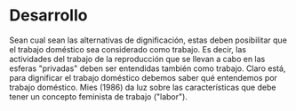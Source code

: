 # Desarrollo
Sean cual sean las alternativas de dignificación, estas deben posibilitar que el trabajo doméstico sea considerado como trabajo. Es decir, las actividades del trabajo de la reproducción que se llevan a cabo en las esferas "privadas" deben ser entendidas también como trabajo. Claro está, para dignificar el trabajo doméstico debemos saber qué entendemos por trabajo doméstico. Mies (1986) da luz sobre las características que debe tener un concepto feminista de trabajo ("labor").    
